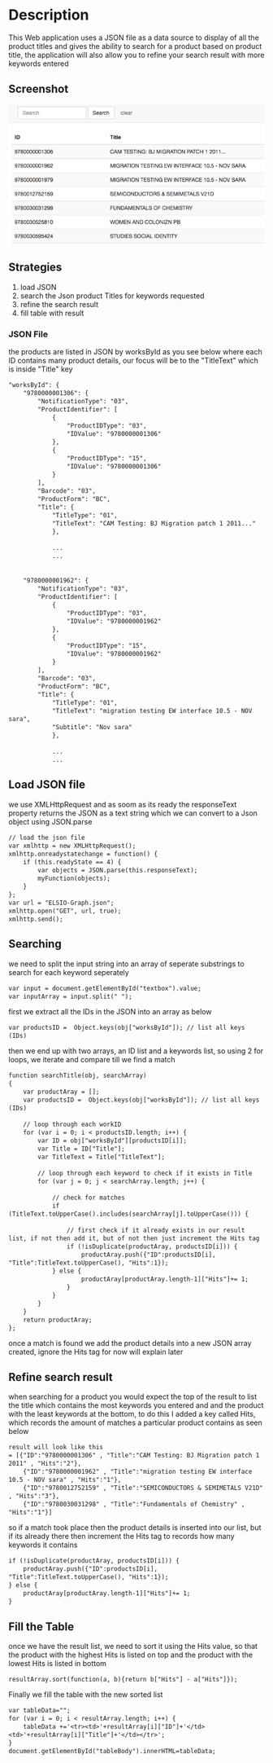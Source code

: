 # Description

This Web application uses a JSON file as a data source to display of all the product titles and gives the ability to search for a product based on product title,
the application will also allow you to refine your search result with more keywords entered


## Screenshot
![Alt text](https://github.com/asenousy/productsSearch/blob/master/ScreenShot.png)


## Strategies

1. load JSON
2. search the Json product Titles for keywords requested
3. refine the search result
4. fill table with result

### JSON File

the products are listed in JSON by worksById as you see below where each ID contains many product details, our focus will be to the "TitleText" which is inside "Title" key

```
"worksById": {
    "9780000001306": {
        "NotificationType": "03",
        "ProductIdentifier": [
            {
                "ProductIDType": "03",
                "IDValue": "9780000001306"
            },
            {
                "ProductIDType": "15",
                "IDValue": "9780000001306"
            }
        ],
        "Barcode": "03",
        "ProductForm": "BC",
        "Title": {
            "TitleType": "01",
            "TitleText": "CAM Testing: BJ Migration patch 1 2011..."
			},
			
			...
			...

			
	"9780000001962": {
        "NotificationType": "03",
        "ProductIdentifier": [
            {
                "ProductIDType": "03",
                "IDValue": "9780000001962"
            },
            {
                "ProductIDType": "15",
                "IDValue": "9780000001962"
            }
        ],
        "Barcode": "03",
        "ProductForm": "BC",
        "Title": {
            "TitleType": "01",
            "TitleText": "migration testing EW interface 10.5 - NOV sara",
            "Subtitle": "Nov sara"
			},
			
			...
			...
```


## Load JSON file

we use XMLHttpRequest and as soom as its ready the responseText property returns the JSON as a text string which we can convert to a Json object using JSON.parse

```
// load the json file
var xmlhttp = new XMLHttpRequest();
xmlhttp.onreadystatechange = function() {
	if (this.readyState == 4) {
		var objects = JSON.parse(this.responseText);
		myFunction(objects);
	}
};
var url = "ELSIO-Graph.json";
xmlhttp.open("GET", url, true);
xmlhttp.send();
```


## Searching

we need to split the input string into an array of seperate substrings to search for each keyword seperately

```
var input = document.getElementById("textbox").value;
var inputArray = input.split(" ");
```

first we extract all the IDs in the JSON into an array as below

```
var productsID =  Object.keys(obj["worksById"]); // list all keys (IDs)
```

then we end up with two arrays, an ID list and a keywords list, so using 2 for loops, we iterate and compare till we find a match

```
function searchTitle(obj, searchArray)
{
	var productAray = [];
	var productsID =  Object.keys(obj["worksById"]); // list all keys (IDs)
		
	// loop through each workID 
	for (var i = 0; i < productsID.length; i++) {
		var ID = obj["worksById"][productsID[i]];
		var Title = ID["Title"];
		var TitleText = Title["TitleText"];
			
		// loop through each keyword to check if it exists in Title
		for (var j = 0; j < searchArray.length; j++) {
				
			// check for matches
			if (TitleText.toUpperCase().includes(searchArray[j].toUpperCase())) {
					
				// first check if it already exists in our result list, if not then add it, but of not then just increment the Hits tag
				if (!isDuplicate(productAray, productsID[i])) {	
					productAray.push({"ID":productsID[i], "Title":TitleText.toUpperCase(), "Hits":1});
			} else {		
					productAray[productAray.length-1]["Hits"]+= 1;
				}
			}
		}
	}
	return productAray;
};
```

once a match is found we add the product details into a new JSON array created, ignore the Hits tag for now will explain later


## Refine search result

when searching for a product you would expect the top of the result to list the title which contains the most keywords you entered and and the product with the least keywords at the bottom, to do this I added a key called Hits, which records the amount of matches a particular product contains as seen below

```
result will look like this
= [{"ID":"9780000001306" , "Title":"CAM Testing: BJ Migration patch 1 2011" , "Hits":"2"},
	{"ID":"9780000001962" , "Title":"migration testing EW interface 10.5 - NOV sara" , "Hits":"1"},
	{"ID":"9780012752159" , "Title":"SEMICONDUCTORS & SEMIMETALS V21D" , "Hits":"3"},
	{"ID":"9780030031298" , "Title":"Fundamentals of Chemistry" , "Hits":"1"}]
```

so if a match took place then the product details is inserted into our list, but if its already there then increment the Hits tag to records how many keywords it contains

```
if (!isDuplicate(productAray, productsID[i])) {					
	productAray.push({"ID":productsID[i], "Title":TitleText.toUpperCase(), "Hits":1});
} else {
	productAray[productAray.length-1]["Hits"]+= 1;
}
```


## Fill the Table

once we have the result list, we need to sort it using the Hits value, so that the product with the highest Hits is listed on top and the product with the lowest Hits is listed in bottom


```
resultArray.sort(function(a, b){return b["Hits"] - a["Hits"]});
```

Finally we fill the table with the new sorted list

```
var tableData="";
for (var i = 0; i < resultArray.length; i++) {
	tableData +='<tr><td>'+resultArray[i]["ID"]+'</td><td>'+resultArray[i]["Title"]+'</td></tr>';
}
document.getElementById("tableBody").innerHTML=tableData;
```



